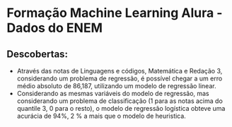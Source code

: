 # Formação Machine Learning Alura - Dados do ENEM

## Descobertas:
* Através das notas de Linguagens e códigos, Matemática e Redação 3, considerando um problema de regressão, é possível chegar a um erro médio absoluto de 86,187, utilizando um modelo de regressão linear.
* Considerando as mesmas variáveis do modelo de regressão, mas considerando um problema de classificação (1 para as notas acima do quantile 3, 0 para o resto), o modelo de regressão logística obteve uma acurácia de 94%, 2 % a mais que o modelo de heuristica.